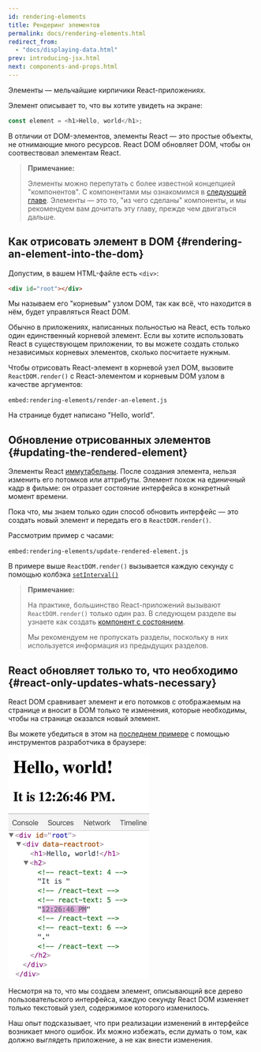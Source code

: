 ```yaml
---
id: rendering-elements
title: Рендеринг элементов
permalink: docs/rendering-elements.html
redirect_from:
  - "docs/displaying-data.html"
prev: introducing-jsx.html
next: components-and-props.html
---
```


Элементы — мельчайшие кирпичики React-приложениях.

Элемент описывает то, что вы хотите увидеть на экране:

```js
const element = <h1>Hello, world</h1>;
```

В отличии от DOM-элементов, элементы React — это простые объекты, не отнимающие много ресурсов. React DOM обновляет DOM, чтобы он соотвествовал элементам React.

>**Примечание:**
>
>Элементы можно перепутать с более известной концепцией "компонентов". С компонентами мы ознакомимся в [следующей главе](/docs/components-and-props.html). Элементы — это то, "из чего сделаны" компоненты, и мы рекомендуем вам дочитать эту главу, прежде чем двигаться дальше.

## Как отрисовать элемент в DOM {#rendering-an-element-into-the-dom}

Допустим, в вашем HTML-файле есть `<div>`:

```html
<div id="root"></div>
```

Мы называем его "корневым" узлом DOM, так как всё, что находится в нём, будет управляться React DOM. 

Обычно в приложениях, написанных польностью на React, есть только один единственный корневой элемент. Если вы хотите использовать React в существующем приложении, то вы можете создать столько независимых корневых элементов, сколько посчитаете нужным.

Чтобы отрисовать React-элемент в корневой узел DOM, вызовите `ReactDOM.render()` с React-элементом и корневым DOM узлом в качестве аргументов:

`embed:rendering-elements/render-an-element.js`

[](codepen://rendering-elements/render-an-element)

На странице будет написано "Hello, world".

## Обновление отрисованных элементов {#updating-the-rendered-element}

Элементы React [иммутабельны](https://ru.wikipedia.org/wiki/%D0%9D%D0%B5%D0%B8%D0%B7%D0%BC%D0%B5%D0%BD%D1%8F%D0%B5%D0%BC%D1%8B%D0%B9_%D0%BE%D0%B1%D1%8A%D0%B5%D0%BA%D1%82). После создания элемента, нельзя изменить его потомков или аттрибуты. Элемент похож на единичный кадр в фильме: он отразает состояние интерфейса в конкретный момент времени.

Пока что, мы знаем только один способ обновить интерфейс — это создать новый элемент и передать его в `ReactDOM.render()`.

Рассмотрим пример с часами:

`embed:rendering-elements/update-rendered-element.js`

[](codepen://rendering-elements/update-rendered-element)

В примере выше `ReactDOM.render()` вызывается каждую секунду с помощью колбэка [`setInterval()`](https://developer.mozilla.org/en-US/docs/Web/API/WindowTimers/setInterval)

>**Примечание:**
>
>На практике, большинство React-приложений вызывают `ReactDOM.render()` только один раз. В следующем разделе вы узнаете как создать [компонент с состоянием](/docs/state-and-lifecycle.html).
>
>Мы рекомендуем не пропускать разделы, поскольку в них используется информация из предыдущих разделов.

## React обновляет только то, что необходимо {#react-only-updates-whats-necessary}

React DOM сравнивает элемент и его потомков с отображаемым на странице и вносит в DOM только те изменения, которые необходимы, чтобы на странице оказался новый элемент.

Вы можете убедиться в этом на [последнем примере](codepen://rendering-elements/update-rendered-element) с помощью инструментов разработчика в браузере:

![В DOM видно частичное обновление](../images/docs/granular-dom-updates.gif)

Несмотря на то, что мы создаем элемент, описывающий все дерево пользовательского интерфейса, каждую секунду React DOM изменяет только текстовый узел, содержимое которого изменилось.

Наш опыт подсказывает, что при реализации изменений в интерфейсе возникает много ошибок. Их можно избежать, если думать о том, как должно выглядеть приложение, а не как внести изменения.
